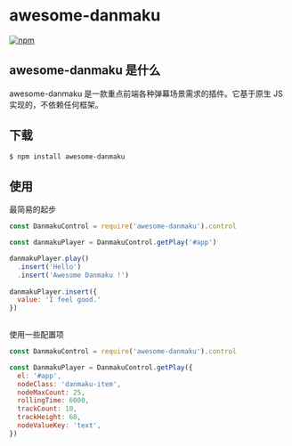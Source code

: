 # awesome-danmaku
[![npm](https://img.shields.io/npm/v/awesome-danmaku.svg?style=flat-square)](https://www.npmjs.com/package/awesome-danmaku)


## awesome-danmaku 是什么
awesome-danmaku 是一款重点前端各种弹幕场景需求的插件。它基于原生 JS 实现的，不依赖任何框架。


## 下载
```bash
$ npm install awesome-danmaku
```


## 使用

最简易的起步

```js
const DanmakuControl = require('awesome-danmaku').control

const danmakuPlayer = DanmakuControl.getPlay('#app')

danmakuPlayer.play()
  .insert('Hello')
  .insert('Awesome Danmaku !')
  
danmakuPlayer.insert({
  value: 'I feel good.'
})
  
```

使用一些配置项

```js
const DanmakuControl = require('awesome-danmaku').control

const DanmakuPlayer = DanmakuControl.getPlay({
  el: '#app',
  nodeClass: 'danmaku-item',
  nodeMaxCount: 25,
  rollingTime: 6000,
  trackCount: 10,
  trackHeight: 60,
  nodeValueKey: 'text',
})
```
